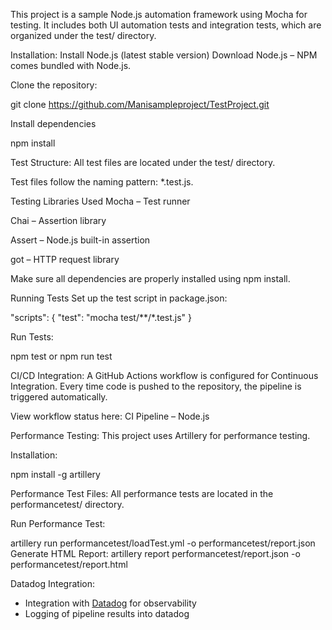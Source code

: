 This project is a sample Node.js automation framework using Mocha for testing. It includes both UI automation tests and integration tests, which are organized under the test/ directory.

Installation: Install Node.js (latest stable version) Download Node.js – NPM comes bundled with Node.js.

Clone the repository:

git clone https://github.com/Manisampleproject/TestProject.git 

Install dependencies

npm install

Test Structure: All test files are located under the test/ directory.

Test files follow the naming pattern: *.test.js.

Testing Libraries Used Mocha – Test runner

Chai – Assertion library

Assert – Node.js built-in assertion

got – HTTP request library

Make sure all dependencies are properly installed using npm install.

Running Tests Set up the test script in package.json:

"scripts": { "test": "mocha test/**/*.test.js" }

Run Tests:

npm test or npm run test

CI/CD Integration: A GitHub Actions workflow is configured for Continuous Integration. Every time code is pushed to the repository, the pipeline is triggered automatically.

View workflow status here: CI Pipeline – Node.js

Performance Testing: 
This project uses Artillery for performance testing.

Installation:

npm install -g artillery 

Performance Test Files: All performance tests are located in the performancetest/ directory.

Run Performance Test:

artillery run performancetest/loadTest.yml -o performancetest/report.json 
Generate HTML Report: artillery report performancetest/report.json -o performancetest/report.html


Datadog Integration:

- Integration with [Datadog](https://www.datadoghq.com/) for observability
- Logging of pipeline results into datadog
